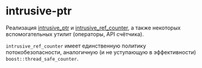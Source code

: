 # intrusive-ptr

Реализация
[intrusive_ptr](https://www.boost.org/doc/libs/1_71_0/libs/smart_ptr/doc/html/smart_ptr.html#intrusive_ptr) 
и [intrusive_ref_counter](https://www.boost.org/doc/libs/1_71_0/libs/smart_ptr/doc/html/smart_ptr.html#intrusive_ref_counter), 
а также некоторых вспомогательных утилит (операторы, API счётчика).

`intrusive_ref_counter` имеет единственную политику потокобезопасности, 
аналогичную (и не уступающую в эффективности) `boost::thread_safe_counter`. 
